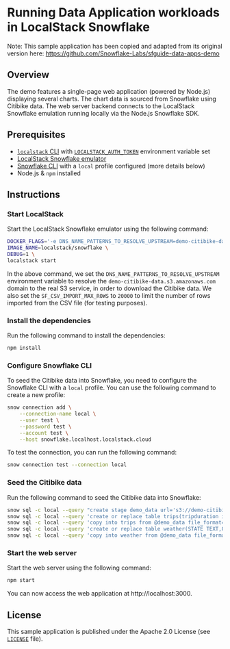 # Running Data Application workloads in LocalStack Snowflake

Note: This sample application has been copied and adapted from its original version here: https://github.com/Snowflake-Labs/sfguide-data-apps-demo

## Overview

The demo features a single-page web application (powered by Node.js) displaying several charts. The chart data is sourced from Snowflake using Citibike data. The web server backend connects to the LocalStack Snowflake emulation running locally via the Node.js Snowflake SDK.

## Prerequisites

- [`localstack` CLI](https://docs.localstack.cloud/getting-started/installation/#localstack-cli) with [`LOCALSTACK_AUTH_TOKEN`](https://docs.localstack.cloud/getting-started/auth-token/) environment variable set
- [LocalStack Snowflake emulator](https://snowflake.localstack.cloud/getting-started/installation/)
- [Snowflake CLI](https://github.com/snowflakedb/snowflake-cli) with a `local` profile configured (more details below)
- Node.js & `npm` installed

## Instructions

### Start LocalStack

Start the LocalStack Snowflake emulator using the following command:

```bash
DOCKER_FLAGS='-e DNS_NAME_PATTERNS_TO_RESOLVE_UPSTREAM=demo-citibike-data.s3.amazonaws.com -e SF_LOG=trace -e SF_CSV_IMPORT_MAX_ROWS=20000' \
IMAGE_NAME=localstack/snowflake \
DEBUG=1 \
localstack start
```

In the above command, we set the `DNS_NAME_PATTERNS_TO_RESOLVE_UPSTREAM` environment variable to resolve the `demo-citibike-data.s3.amazonaws.com` domain to the real S3 service, in order to download the Citibike data. We also set the `SF_CSV_IMPORT_MAX_ROWS` to `20000` to limit the number of rows imported from the CSV file (for testing purposes).

### Install the dependencies

Run the following command to install the dependencies:

```bash
npm install
```

### Configure Snowflake CLI

To seed the Citibike data into Snowflake, you need to configure the Snowflake CLI with a `local` profile. You can use the following command to create a new profile:

```bash
snow connection add \
    --connection-name local \
    --user test \
    --password test \
    --account test \
    --host snowflake.localhost.localstack.cloud
```

To test the connection, you can run the following command:

```bash
snow connection test --connection local
```

### Seed the Citibike data

Run the following command to seed the Citibike data into Snowflake:

```bash
snow sql -c local --query "create stage demo_data url='s3://demo-citibike-data'"
snow sql -c local --query 'create or replace table trips(tripduration integer,starttime timestamp,stoptime timestamp,start_station_id integer,end_station_id integer,bikeid integer,usertype string,birth_year integer,gender integer);'
snow sql -c local --query 'copy into trips from @demo_data file_format=(type=csv skip_header=1) PATTERN = '"'"'trips__0_0_0.*csv.*'"'"
snow sql -c local --query 'create or replace table weather(STATE TEXT,OBSERVATION_DATE DATE,DAY_OF_YEAR NUMBER,TEMP_MIN_F NUMBER,TEMP_MAX_F NUMBER,TEMP_AVG_F NUMBER,TEMP_MIN_C FLOAT,TEMP_MAX_C FLOAT,TEMP_AVG_C FLOAT,TOT_PRECIP_IN NUMBER,TOT_SNOWFALL_IN NUMBER,TOT_SNOWDEPTH_IN NUMBER,TOT_PRECIP_MM NUMBER,TOT_SNOWFALL_MM NUMBER,TOT_SNOWDEPTH_MM NUMBER);'
snow sql -c local --query 'copy into weather from @demo_data file_format=(type=csv skip_header=1) PATTERN = '"'"'weather__0_2_0.*csv.*'"'"
```

### Start the web server

Start the web server using the following command:

```bash
npm start
```

You can now access the web application at http://localhost:3000.

## License

This sample application is published under the Apache 2.0 License (see [`LICENSE`](../LICENSE) file).

